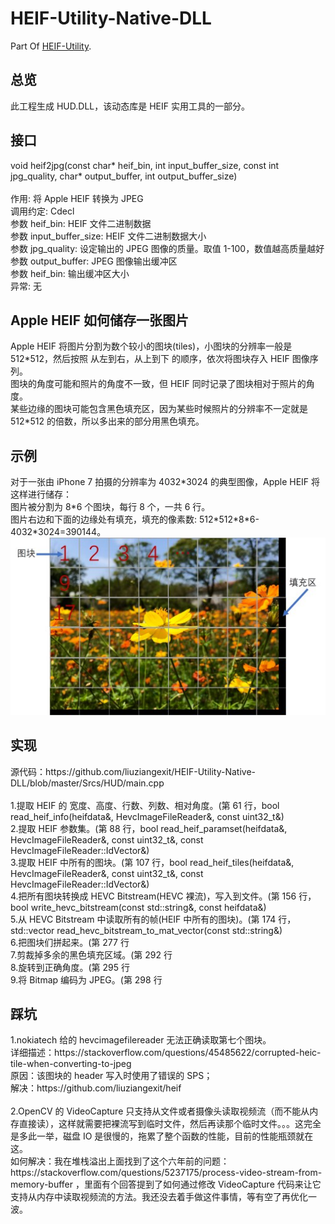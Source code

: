 # HEIF-Utility-Native-DLL
Part Of <a href="https://github.com/liuziangexit/HEIF-Utility">HEIF-Utility</a>.<br>

<h2>总览</h2>
此工程生成 HUD.DLL，该动态库是 HEIF 实用工具的一部分。<br>

<h2>接口</h2>
void heif2jpg(const char* heif_bin, int input_buffer_size, const int jpg_quality, char* output_buffer, int output_buffer_size)<br><br>
作用: 将 Apple HEIF 转换为 JPEG<br>
调用约定: Cdecl<br>
参数 heif_bin: HEIF 文件二进制数据<br>
参数 input_buffer_size: HEIF 文件二进制数据大小<br>
参数 jpg_quality: 设定输出的 JPEG 图像的质量。取值 1-100，数值越高质量越好<br>
参数 output_buffer: JPEG 图像输出缓冲区<br>
参数 heif_bin: 输出缓冲区大小<br>
异常: 无<br>

<h2>Apple HEIF 如何储存一张图片</h2>
Apple HEIF 将图片分割为数个较小的图块(tiles)，小图块的分辨率一般是 512*512，然后按照 从左到右，从上到下 的顺序，依次将图块存入 HEIF 图像序列。<br>
图块的角度可能和照片的角度不一致，但 HEIF 同时记录了图块相对于照片的角度。<br>
某些边缘的图块可能包含黑色填充区，因为某些时候照片的分辨率不一定就是 512*512 的倍数，所以多出来的部分用黑色填充。<br>

<h2>示例</h2>
对于一张由 iPhone 7 拍摄的分辨率为 4032*3024 的典型图像，Apple HEIF 将这样进行储存：<br>
图片被分割为 8*6 个图块，每行 8 个，一共 6 行。<br>
图片右边和下面的边缘处有填充，填充的像素数: 512*512*8*6-4032*3024=390144。<br>
<img src="/img/img0.jpg"><br>

<h2>实现</h2>
源代码：https://github.com/liuziangexit/HEIF-Utility-Native-DLL/blob/master/Srcs/HUD/main.cpp <br><br>
1.提取 HEIF 的 宽度、高度、行数、列数、相对角度。(第 61 行，bool read_heif_info(heifdata&, HevcImageFileReader&, const uint32_t&) <br>
2.提取 HEIF 参数集。(第 88 行，bool read_heif_paramset(heifdata&, HevcImageFileReader&, const uint32_t&, const HevcImageFileReader::IdVector&) <br>
3.提取 HEIF 中所有的图块。(第 107 行，bool read_heif_tiles(heifdata&, HevcImageFileReader&, const uint32_t&, const HevcImageFileReader::IdVector&) <br>
4.把所有图块转换成 HEVC Bitstream(HEVC 裸流)，写入到文件。(第 156 行，bool write_hevc_bitstream(const std::string&, const heifdata&) <br>
5.从 HEVC Bitstream 中读取所有的帧(HEIF 中所有的图块)。(第 174 行，std::vector<cv::Mat> read_hevc_bitstream_to_mat_vector(const std::string&) <br>
6.把图块们拼起来。(第 277 行 <br>
7.剪裁掉多余的黑色填充区域。(第 292 行 <br>
8.旋转到正确角度。(第 295 行 <br>
9.将 Bitmap 编码为 JPEG。(第 298 行 <br>
<h2>踩坑</h2>
1.nokiatech 给的 hevcimagefilereader 无法正确读取第七个图块。<br>
详细描述：https://stackoverflow.com/questions/45485622/corrupted-heic-tile-when-converting-to-jpeg <br>
原因：该图块的 header 写入时使用了错误的 SPS；<br>
解决：https://github.com/liuziangexit/heif <br><br>
2.OpenCV 的 VideoCapture 只支持从文件或者摄像头读取视频流（而不能从内存直接读），这样就需要把裸流写到临时文件，然后再读那个临时文件。。。这完全是多此一举，磁盘 IO 是很慢的，拖累了整个函数的性能，目前的性能瓶颈就在这。<br>
如何解决：我在堆栈溢出上面找到了这个六年前的问题：https://stackoverflow.com/questions/5237175/process-video-stream-from-memory-buffer ，里面有个回答提到了如何通过修改 VideoCapture 代码来让它支持从内存中读取视频流的方法。我还没去着手做这件事情，等有空了再优化一波。
